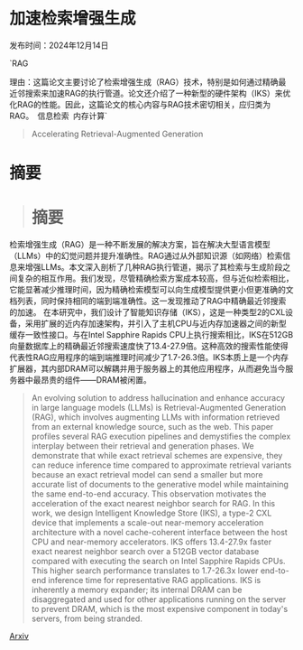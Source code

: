 # 加速检索增强生成

发布时间：2024年12月14日

`RAG

理由：这篇论文主要讨论了检索增强生成（RAG）技术，特别是如何通过精确最近邻搜索来加速RAG的执行管道。论文还介绍了一种新型的硬件架构（IKS）来优化RAG的性能。因此，这篇论文的核心内容与RAG技术密切相关，应归类为RAG。` `信息检索` `内存计算`

> Accelerating Retrieval-Augmented Generation

# 摘要

> # 摘要
检索增强生成（RAG）是一种不断发展的解决方案，旨在解决大型语言模型（LLMs）中的幻觉问题并提升准确性。RAG通过从外部知识源（如网络）检索信息来增强LLMs。本文深入剖析了几种RAG执行管道，揭示了其检索与生成阶段之间复杂的相互作用。我们发现，尽管精确检索方案成本较高，但与近似检索相比，它能显著减少推理时间，因为精确检索模型可以向生成模型提供更小但更准确的文档列表，同时保持相同的端到端准确性。这一发现推动了RAG中精确最近邻搜索的加速。
在本研究中，我们设计了智能知识存储（IKS），这是一种类型2的CXL设备，采用扩展的近内存加速架构，并引入了主机CPU与近内存加速器之间的新型缓存一致性接口。与在Intel Sapphire Rapids CPU上执行搜索相比，IKS在512GB向量数据库上的精确最近邻搜索速度快了13.4-27.9倍。这种高效的搜索性能使得代表性RAG应用程序的端到端推理时间减少了1.7-26.3倍。IKS本质上是一个内存扩展器，其内部DRAM可以解耦并用于服务器上的其他应用程序，从而避免当今服务器中最昂贵的组件——DRAM被闲置。

> An evolving solution to address hallucination and enhance accuracy in large language models (LLMs) is Retrieval-Augmented Generation (RAG), which involves augmenting LLMs with information retrieved from an external knowledge source, such as the web. This paper profiles several RAG execution pipelines and demystifies the complex interplay between their retrieval and generation phases. We demonstrate that while exact retrieval schemes are expensive, they can reduce inference time compared to approximate retrieval variants because an exact retrieval model can send a smaller but more accurate list of documents to the generative model while maintaining the same end-to-end accuracy. This observation motivates the acceleration of the exact nearest neighbor search for RAG.
  In this work, we design Intelligent Knowledge Store (IKS), a type-2 CXL device that implements a scale-out near-memory acceleration architecture with a novel cache-coherent interface between the host CPU and near-memory accelerators. IKS offers 13.4-27.9x faster exact nearest neighbor search over a 512GB vector database compared with executing the search on Intel Sapphire Rapids CPUs. This higher search performance translates to 1.7-26.3x lower end-to-end inference time for representative RAG applications. IKS is inherently a memory expander; its internal DRAM can be disaggregated and used for other applications running on the server to prevent DRAM, which is the most expensive component in today's servers, from being stranded.

[Arxiv](https://arxiv.org/abs/2412.15246)